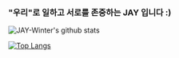 ### "우리"로 일하고 서로를 존중하는 JAY 입니다 :)

![JAY-Winter's github stats](https://github-readme-stats.vercel.app/api?username=JAY-Winter&show_icons=true)


[![Top Langs](https://github-readme-stats.vercel.app/api/top-langs/?username=JAY-Winter&exclude_repo=Git,ETOOS&show_icons=true&hide_border=true&title_color=004386&icon_color=004386&layout=compact)](https://github.com/JAY-Winter)

